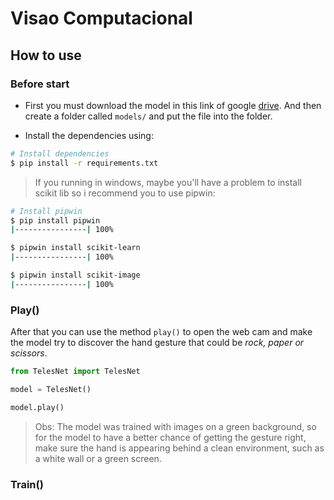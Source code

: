 # Visao Computacional

## How to use

### Before start

- First you must download the model in this link of google [drive](https://drive.google.com/drive/folders/1b1NAXEL4RzOI6kRLKG2i2qZrsQ7kbubx?usp=sharing). And then create a folder called `models/` and put the file into the folder.

- Install the dependencies using:

```bash
# Install dependencies
$ pip install -r requirements.txt

```

> If you running in windows, maybe you'll have a problem to install scikit lib so i recommend you to use pipwin:

```bash
# Install pipwin
$ pip install pipwin
|----------------| 100%

$ pipwin install scikit-learn
|----------------| 100%

$ pipwin install scikit-image
|----------------| 100%

```

### Play()

After that you can use the method `play()` to open the web cam and make the model try to discover the hand gesture that could be _rock, paper or scissors_.

```python
from TelesNet import TelesNet

model = TelesNet()

model.play()

```

> Obs: The model was trained with images on a green background, so for the model to have a better chance of getting the gesture right, make sure the hand is appearing behind a clean environment, such as a white wall or a green screen.

### Train()
